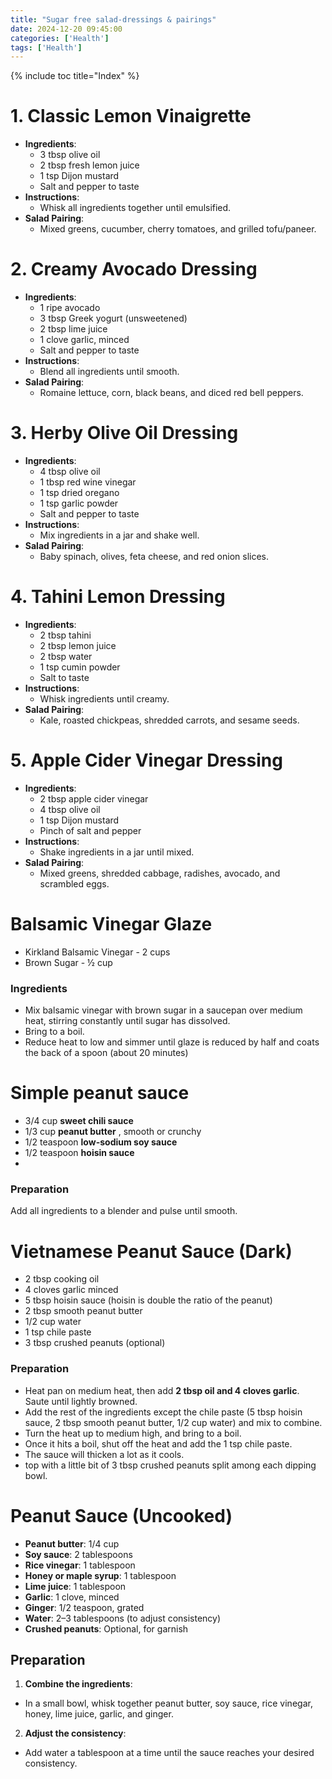 ```yaml
---
title: "Sugar free salad-dressings & pairings"
date: 2024-12-20 09:45:00
categories: ['Health']
tags: ['Health']
---
```

{% include toc title="Index" %}

# 1. Classic Lemon Vinaigrette
- **Ingredients**:
    - 3 tbsp olive oil
    - 2 tbsp fresh lemon juice
    - 1 tsp Dijon mustard
    - Salt and pepper to taste
- **Instructions**:
    - Whisk all ingredients together until emulsified.
- **Salad Pairing**:
    - Mixed greens, cucumber, cherry tomatoes, and grilled tofu/paneer.

# 2. Creamy Avocado Dressing
- **Ingredients**:
    - 1 ripe avocado
    - 3 tbsp Greek yogurt (unsweetened)
    - 2 tbsp lime juice
    - 1 clove garlic, minced
    - Salt and pepper to taste
- **Instructions**:
    - Blend all ingredients until smooth.
- **Salad Pairing**:
    - Romaine lettuce, corn, black beans, and diced red bell peppers.

# 3. Herby Olive Oil Dressing
- **Ingredients**:
    - 4 tbsp olive oil
    - 1 tbsp red wine vinegar
    - 1 tsp dried oregano
    - 1 tsp garlic powder
    - Salt and pepper to taste
- **Instructions**:
    - Mix ingredients in a jar and shake well.
- **Salad Pairing**:
    - Baby spinach, olives, feta cheese, and red onion slices.

# 4. Tahini Lemon Dressing
- **Ingredients**:
    - 2 tbsp tahini
    - 2 tbsp lemon juice
    - 2 tbsp water
    - 1 tsp cumin powder
    - Salt to taste
- **Instructions**:
    - Whisk ingredients until creamy.
- **Salad Pairing**:
    - Kale, roasted chickpeas, shredded carrots, and sesame seeds.

# 5. Apple Cider Vinegar Dressing
- **Ingredients**:
    - 2 tbsp apple cider vinegar
    - 4 tbsp olive oil
    - 1 tsp Dijon mustard
    - Pinch of salt and pepper
- **Instructions**:
    - Shake ingredients in a jar until mixed.
- **Salad Pairing**:
    - Mixed greens, shredded cabbage, radishes, avocado, and scrambled eggs.

# Balsamic Vinegar Glaze
- Kirkland Balsamic Vinegar - 2 cups
- Brown Sugar - ½ cup

### Ingredients
- Mix balsamic vinegar with brown sugar in a saucepan over medium heat, stirring constantly until sugar has dissolved. 
- Bring to a boil.
- Reduce heat to low and simmer until glaze is reduced by half and coats the back of a spoon (about 20 minutes)



# Simple peanut sauce
- 3/4 cup **sweet chili sauce**
- 1/3 cup **peanut butter** , smooth or crunchy
- 1/2 teaspoon **low-sodium soy sauce**
- 1/2 teaspoon **hoisin sauce**
- 
### Preparation
Add all ingredients to a blender and pulse until smooth.

# Vietnamese Peanut Sauce (Dark)
- 2 tbsp cooking oil
- 4 cloves garlic minced
- 5 tbsp hoisin sauce (hoisin is double the ratio of the peanut)
- 2 tbsp smooth peanut butter
- 1/2 cup water
- 1 tsp chile paste
- 3 tbsp crushed peanuts (optional)

### Preparation
- Heat pan on medium heat, then add **2 tbsp oil and 4 cloves garlic**. Saute until lightly browned.
- Add the rest of the ingredients except the chile paste (5 tbsp hoisin sauce, 2 tbsp smooth peanut butter, 1/2 cup water) and mix to combine.
- Turn the heat up to medium high, and bring to a boil.
- Once it hits a boil, shut off the heat and add the 1 tsp chile paste.
- The sauce will thicken a lot as it cools.
- top with a little bit of 3 tbsp crushed peanuts split among each dipping bowl.


# Peanut Sauce (Uncooked)
- **Peanut butter**: 1/4 cup
- **Soy sauce**: 2 tablespoons
- **Rice vinegar**: 1 tablespoon
- **Honey or maple syrup**: 1 tablespoon
- **Lime juice**: 1 tablespoon
- **Garlic**: 1 clove, minced
- **Ginger**: 1/2 teaspoon, grated
- **Water**: 2–3 tablespoons (to adjust consistency)
- **Crushed peanuts**: Optional, for garnish

## Preparation
1. **Combine the ingredients**:
  - In a small bowl, whisk together peanut butter, soy sauce, rice vinegar, honey, lime juice, garlic, and ginger.

2. **Adjust the consistency**:
  - Add water a tablespoon at a time until the sauce reaches your desired consistency.
